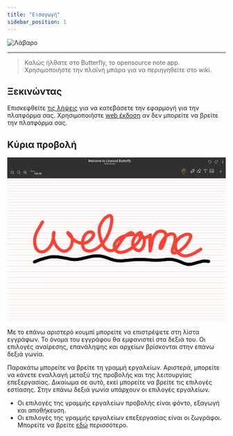 ```yaml
---
title: "Εισαγωγή"
sidebar_position: 1
---
```


![Λάβαρο](/img/banner.png)

---

> Καλώς ήλθατε στο Butterfly, το opensource note app. Χρησιμοποιήστε την πλαϊνή μπάρα για να περιηγηθείτε στο wiki.

## Ξεκινώντας

Επισκεφθείτε [τις λήψεις](/downloads) για να κατεβάσετε την εφαρμογή για την πλατφόρμα σας. Χρησιμοποιήστε [web έκδοση](https://v1.web.butterfly.linwood.dev) αν δεν μπορείτε να βρείτε την πλατφόρμα σας.

## Κύρια προβολή

![Κύρια προβολή](main.png)

Με το επάνω αριστερό κουμπί μπορείτε να επιστρέψετε στη λίστα εγγράφων. Το όνομα του εγγράφου θα εμφανιστεί στα δεξιά του. Οι επιλογές αναίρεσης, επανάληψης και αρχείων βρίσκονται στην επάνω δεξιά γωνία.

Παρακάτω μπορείτε να βρείτε τη γραμμή εργαλείων. Αριστερά, μπορείτε να κάνετε εναλλαγή μεταξύ της προβολής και της λειτουργίας επεξεργασίας. Δικαίωμα σε αυτό, εκεί μπορείτε να βρείτε τις επιλογές εστίασης. Στην επάνω δεξιά γωνία υπάρχουν οι επιλογές εργαλείων.

- Οι επιλογές της γραμμής εργαλείων προβολής είναι φόντο, εξαγωγή και αποθήκευση.
- Οι επιλογές της γραμμής εργαλείων επεξεργασίας είναι οι ζωγράφοι. Μπορείτε να βρείτε [εδώ](background/intro) περισσότερο.
